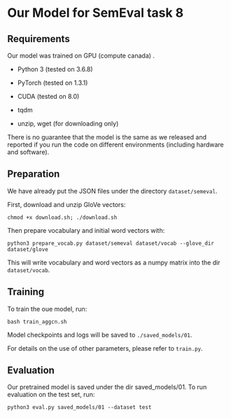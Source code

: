 Our Model for SemEval task 8
==========
  

## Requirements

Our model was trained on GPU (compute canada) .  

- Python 3 (tested on 3.6.8)

- PyTorch (tested on 1.3.1)

- CUDA (tested on 8.0)

- tqdm

- unzip, wget (for downloading only)

There is no guarantee that the model is the same as we released and reported if you run the code on different environments (including hardware and software). 

## Preparation
We have already put the JSON files under the directory `dataset/semeval`.

  
First, download and unzip GloVe vectors:

```
chmod +x download.sh; ./download.sh
```

  
Then prepare vocabulary and initial word vectors with:

```
python3 prepare_vocab.py dataset/semeval dataset/vocab --glove_dir dataset/glove
```

  

This will write vocabulary and word vectors as a numpy matrix into the dir `dataset/vocab`.

  

## Training

  

To train the oue model, run:

```
bash train_aggcn.sh
```

  

Model checkpoints and logs will be saved to `./saved_models/01`.

  

For details on the use of other parameters, please refer to `train.py`.

  

## Evaluation

Our pretrained model is saved under the dir saved_models/01. To run evaluation on the test set, run:

```
python3 eval.py saved_models/01 --dataset test
```



